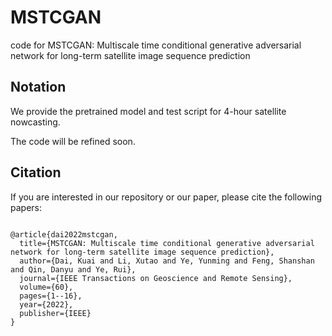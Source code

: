 # MSTCGAN
code for MSTCGAN: Multiscale time conditional generative adversarial network for long-term satellite image sequence prediction

## Notation
We provide the pretrained model and test script for 4-hour satellite nowcasting. 

The code will be refined soon. 

## Citation

If you are interested in our repository or our paper, please cite the following papers:

```

@article{dai2022mstcgan,
  title={MSTCGAN: Multiscale time conditional generative adversarial network for long-term satellite image sequence prediction},
  author={Dai, Kuai and Li, Xutao and Ye, Yunming and Feng, Shanshan and Qin, Danyu and Ye, Rui},
  journal={IEEE Transactions on Geoscience and Remote Sensing},
  volume={60},
  pages={1--16},
  year={2022},
  publisher={IEEE}
}
```